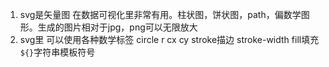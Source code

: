 1. svg是矢量图 在数据可视化里非常有用。柱状图，饼状图，path，偏数学图形。生成的图片相对于jpg，png可以无限放大
2. svg里 可以使用各种数学标签 
circle 
r
cx
cy
stroke描边 stroke-width
fill填充
`${}`字符串模板符号